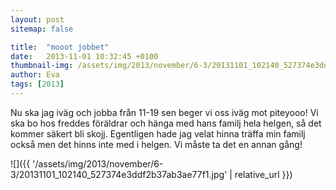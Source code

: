 ```yaml
---
layout: post
sitemap: false

title:  "mooot jobbet"
date:   2013-11-01 10:32:45 +0100
thumbnail-img: /assets/img/2013/november/6-3/20131101_102140_527374e3ddf2b37ab3ae77f1.jpg
author: Eva
tags: [2013]
---
```


Nu ska jag iväg och jobba från 11-19 sen beger vi oss iväg mot piteyooo! Vi ska bo hos freddes föräldrar och hänga med hans familj hela helgen, så det kommer säkert bli skojj. Egentligen hade jag velat hinna träffa min familj också men det hinns inte med i helgen.  Vi måste ta det en annan gång!

![]({{ '/assets/img/2013/november/6-3/20131101_102140_527374e3ddf2b37ab3ae77f1.jpg'  | relative_url }})

